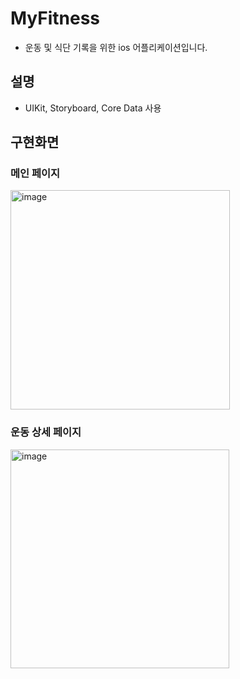 # MyFitness
- 운동 및 식단 기록을 위한 ios 어플리케이션입니다.

## 설명
- UIKit, Storyboard, Core Data 사용

## 구현화면
### 메인 페이지
<img width="351" alt="image" src="https://user-images.githubusercontent.com/28583563/162225583-e904e7e6-80a3-44ef-8d11-9d8fc404b0d1.png">

### 운동 상세 페이지
<img width="350" alt="image" src="https://user-images.githubusercontent.com/28583563/162238289-dbbac818-22b7-4501-8f24-38174e1871a6.png">
